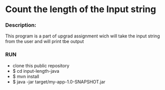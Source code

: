 # Count the length of the Input string

### Description:
This program is a part of upgrad assignment wich will take the input string from the user and will print tbe output

### RUN
* clone this public repository
* $ cd input-length-java
* $ mvn install
* $ java -jar target/my-app-1.0-SNAPSHOT.jar 
